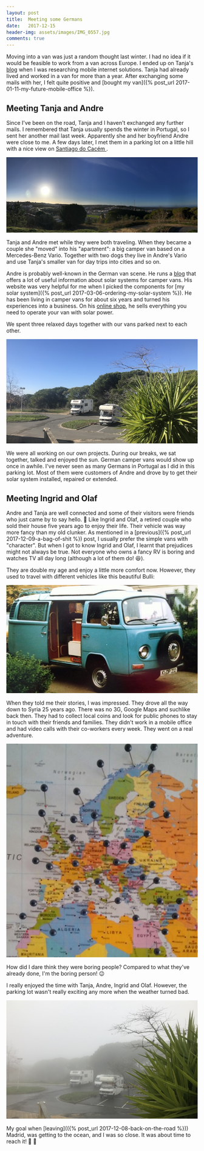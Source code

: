 ```yaml
---
layout: post
title:  Meeting some Germans
date:   2017-12-15
header-img: assets/images/IMG_0557.jpg
comments: true
---
```


Moving into a van was just a random thought last winter. I had no idea if it would be feasible to work from a van across Europe. I ended up on Tanja's [blog](https://www.crosli.de/) when I was researching mobile internet solutions. Tanja had already lived and worked in a van for more than a year. After exchanging some mails with her, I felt quite positive and [bought my van]({% post_url 2017-01-11-my-future-mobile-office %}).

## Meeting Tanja and Andre

Since I've been on the road, Tanja and I haven't exchanged any further mails. I remembered that Tanja usually spends the winter in Portugal, so I sent her another mail last week. Apparently she and her boyfriend Andre were close to me. A few days later, I met them in a parking lot on a little hill with a nice view on [Santiago do Cacém
](https://www.google.it/maps/place/Santiago+do+Cacém,+Portugal/).

![View from the parking lot on Santiago do Cacém](/assets/images/IMG_0557.jpg)

Tanja and Andre met while they were both traveling. When they became a couple she "moved" into his "apartment": a big camper van based on a Mercedes-Benz Vario. Together with two dogs they live in Andre's Vario and use Tanja's smaller van for day trips into cities and so on.

Andre is probably well-known in the German van scene. He runs a [blog](https://www.amumot.de/blog/) that offers a lot of useful information about solar systems for camper vans. His website was very helpful for me when I picked the components for [my solar system]({% post_url 2017-03-06-ordering-my-solar-system %}). He has been living in camper vans for about six years and turned his experiences into a business. On his [online shop](https://www.amumot-shop.de/), he sells everything you need to operate your van with solar power.

We spent three relaxed days together with our vans parked next to each other.

![Andre's and my van parked next to each other](/assets/images/IMG_0567.jpg)

We were all working on our own projects. During our breaks, we sat together, talked and enjoyed the sun. German camper vans would show up once in awhile. I've never seen as many Germans in Portugal as I did in this parking lot. Most of them were customers of Andre and drove by to get their solar system installed, repaired or extended.

## Meeting Ingrid and Olaf

Andre and Tanja are well connected and some of their visitors were friends who just came by to say hello. :wave: Like Ingrid and Olaf, a retired couple who sold their house five years ago to enjoy their life. Their vehicle was way more fancy than my old clunker. As mentioned in a [previous]({% post_url 2017-12-09-a-bag-of-shit %}) post, I usually prefer the simple vans with "character". But when I got to know Ingrid and Olaf, I learnt that prejudices might not always be true. Not everyone who owns a fancy RV is boring and watches TV all day long (although a lot of them do! :satisfied:).

They are double my age and enjoy a little more comfort now. However, they used to travel with different vehicles like this beautiful Bulli:

![Ingrid and Olaf's Bulli](/assets/images/IMG_0668.jpg)

When they told me their stories, I was impressed. They drove all the way down to Syria 25 years ago. There was no 3G, Google Maps and suchlike back then. They had to collect local coins and look for public phones to stay in touch with their friends and families. They didn't work in a mobile office and had video calls with their co-workers every week. They went on a real adventure.

![Places that Ingrid and Olaf visited](/assets/images/IMG_0667.jpg)

How did I dare think they were boring people? Compared to what they've already done, I'm the boring person! :wink:

I really enjoyed the time with Tanja, Andre, Ingrid and Olaf. However, the parking lot wasn't really exciting any more when the weather turned bad.

![Cloudy parking lot](/assets/images/IMG_0574.jpg)

My goal when [leaving](({% post_url 2017-12-08-back-on-the-road %})) Madrid, was getting to the ocean, and I was so close. It was about time to reach it! :minibus: :wave:
